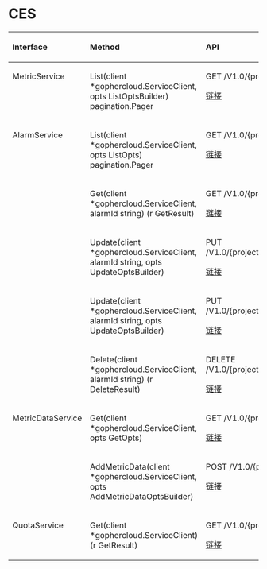 # CES<a name="sdk_13_0012"></a>

<a name="table88286590166"></a>
<table><thead align="left"><tr id="row582865915163"><th class="cellrowborder" valign="top" width="26.142614261426147%" id="mcps1.1.4.1.1"><p id="p14828105991617"><a name="p14828105991617"></a><a name="p14828105991617"></a>Interface</p>
</th>
<th class="cellrowborder" valign="top" width="36.883688368836886%" id="mcps1.1.4.1.2"><p id="p1782875941610"><a name="p1782875941610"></a><a name="p1782875941610"></a>Method</p>
</th>
<th class="cellrowborder" valign="top" width="36.97369736973697%" id="mcps1.1.4.1.3"><p id="p58281959111614"><a name="p58281959111614"></a><a name="p58281959111614"></a>API</p>
</th>
</tr>
</thead>
<tbody><tr id="row11151923102211"><td class="cellrowborder" valign="top" width="26.142614261426147%" headers="mcps1.1.4.1.1 "><p id="p1699824771819"><a name="p1699824771819"></a><a name="p1699824771819"></a><span>MetricService</span></p>
</td>
<td class="cellrowborder" valign="top" width="36.883688368836886%" headers="mcps1.1.4.1.2 "><p id="p359214451910"><a name="p359214451910"></a><a name="p359214451910"></a><span>List(client *gophercloud.ServiceClient, opts ListOptsBuilder) pagination.Pager</span></p>
</td>
<td class="cellrowborder" valign="top" width="36.97369736973697%" headers="mcps1.1.4.1.3 "><p id="p165929451918"><a name="p165929451918"></a><a name="p165929451918"></a><span>GET /V1.0/{project_id}/metrics</span></p>
<p id="p2029139131910"><a name="p2029139131910"></a><a name="p2029139131910"></a><a href="https://support.huaweicloud.com/api-ces/ces_03_0023.html" target="_blank" rel="noopener noreferrer">链接</a></p>
</td>
</tr>
<tr id="row8829185951616"><td class="cellrowborder" rowspan="5" valign="top" width="26.142614261426147%" headers="mcps1.1.4.1.1 "><p id="p11444132692812"><a name="p11444132692812"></a><a name="p11444132692812"></a><span>AlarmService</span></p>
</td>
<td class="cellrowborder" valign="top" width="36.883688368836886%" headers="mcps1.1.4.1.2 "><p id="p10850135715277"><a name="p10850135715277"></a><a name="p10850135715277"></a><span>List(client *gophercloud.ServiceClient, opts ListOpts) pagination.Pager</span></p>
</td>
<td class="cellrowborder" valign="top" width="36.97369736973697%" headers="mcps1.1.4.1.3 "><p id="p8850135722718"><a name="p8850135722718"></a><a name="p8850135722718"></a><span>GET /V1.0/{project_id}/alarms</span></p>
<p id="p18230103012919"><a name="p18230103012919"></a><a name="p18230103012919"></a><a href="https://support.huaweicloud.com/api-ces/ces_03_0027.html" target="_blank" rel="noopener noreferrer">链接</a></p>
</td>
</tr>
<tr id="row88291359181611"><td class="cellrowborder" valign="top" headers="mcps1.1.4.1.1 "><p id="p785025752713"><a name="p785025752713"></a><a name="p785025752713"></a><span>Get(client *gophercloud.ServiceClient, alarmId string) (r GetResult)</span></p>
</td>
<td class="cellrowborder" valign="top" headers="mcps1.1.4.1.2 "><p id="p16850105742714"><a name="p16850105742714"></a><a name="p16850105742714"></a><span>GET /V1.0/{project_id}/alarms/{alarm_id}</span></p>
<p id="p0992113942910"><a name="p0992113942910"></a><a name="p0992113942910"></a><a href="https://support.huaweicloud.com/api-ces/ces_03_0028.html" target="_blank" rel="noopener noreferrer">链接</a></p>
</td>
</tr>
<tr id="row18385153271915"><td class="cellrowborder" valign="top" headers="mcps1.1.4.1.1 "><p id="p7850757112710"><a name="p7850757112710"></a><a name="p7850757112710"></a><span>Update(client *gophercloud.ServiceClient, alarmId string, opts UpdateOptsBuilder)</span></p>
</td>
<td class="cellrowborder" valign="top" headers="mcps1.1.4.1.2 "><p id="p8850115722710"><a name="p8850115722710"></a><a name="p8850115722710"></a><span>PUT /V1.0/{project_id}/alarms/{alarm_id}/action</span></p>
<p id="p18478155172917"><a name="p18478155172917"></a><a name="p18478155172917"></a><a href="https://support.huaweicloud.com/api-ces/ces_03_0029.html" target="_blank" rel="noopener noreferrer">链接</a></p>
</td>
</tr>
<tr id="row8260103516192"><td class="cellrowborder" valign="top" headers="mcps1.1.4.1.1 "><p id="p11851165713275"><a name="p11851165713275"></a><a name="p11851165713275"></a><span>Update(client *gophercloud.ServiceClient, alarmId string, opts UpdateOptsBuilder)</span></p>
</td>
<td class="cellrowborder" valign="top" headers="mcps1.1.4.1.2 "><p id="p985125752718"><a name="p985125752718"></a><a name="p985125752718"></a><span>PUT /V1.0/{project_id}/alarms/{alarm_id}/action</span></p>
<p id="p10807165862915"><a name="p10807165862915"></a><a name="p10807165862915"></a><a href="https://support.huaweicloud.com/api-ces/ces_03_0029.html" target="_blank" rel="noopener noreferrer">链接</a></p>
</td>
</tr>
<tr id="row415714292194"><td class="cellrowborder" valign="top" headers="mcps1.1.4.1.1 "><p id="p9851457192714"><a name="p9851457192714"></a><a name="p9851457192714"></a><span>Delete(client *gophercloud.ServiceClient, alarmId string) (r DeleteResult)</span></p>
</td>
<td class="cellrowborder" valign="top" headers="mcps1.1.4.1.2 "><p id="p1585135711279"><a name="p1585135711279"></a><a name="p1585135711279"></a><span>DELETE /V1.0/{project_id}/alarms/{alarm_id}</span></p>
<p id="p715572113011"><a name="p715572113011"></a><a name="p715572113011"></a><a href="https://support.huaweicloud.com/api-ces/ces_03_0030.html" target="_blank" rel="noopener noreferrer">链接</a></p>
</td>
</tr>
<tr id="row17109926171913"><td class="cellrowborder" rowspan="2" valign="top" width="26.142614261426147%" headers="mcps1.1.4.1.1 "><p id="p925051732812"><a name="p925051732812"></a><a name="p925051732812"></a><span>MetricDataService</span></p>
</td>
<td class="cellrowborder" valign="top" width="36.883688368836886%" headers="mcps1.1.4.1.2 "><p id="p349344412287"><a name="p349344412287"></a><a name="p349344412287"></a><span>Get(client *gophercloud.ServiceClient, opts GetOpts)</span></p>
</td>
<td class="cellrowborder" valign="top" width="36.97369736973697%" headers="mcps1.1.4.1.3 "><p id="p44931944132811"><a name="p44931944132811"></a><a name="p44931944132811"></a><span>GET /V1.0/{project_id}/metric-data</span></p>
<p id="p672719593010"><a name="p672719593010"></a><a name="p672719593010"></a><a href="https://support.huaweicloud.com/api-ces/ces_03_0033.html" target="_blank" rel="noopener noreferrer">链接</a></p>
</td>
</tr>
<tr id="row382912593166"><td class="cellrowborder" valign="top" headers="mcps1.1.4.1.1 "><p id="p94931644182817"><a name="p94931644182817"></a><a name="p94931644182817"></a><span>AddMetricData(client *gophercloud.ServiceClient, opts AddMetricDataOptsBuilder)</span></p>
</td>
<td class="cellrowborder" valign="top" headers="mcps1.1.4.1.2 "><p id="p114934440281"><a name="p114934440281"></a><a name="p114934440281"></a><span>POST /V1.0/{project_id}/metric-data</span></p>
<p id="p1539317943014"><a name="p1539317943014"></a><a name="p1539317943014"></a><a href="https://support.huaweicloud.com/api-ces/zh-cn_topic_0032831274.html" target="_blank" rel="noopener noreferrer">链接</a></p>
</td>
</tr>
<tr id="row195415438615"><td class="cellrowborder" valign="top" width="26.142614261426147%" headers="mcps1.1.4.1.1 "><p id="p3909412162914"><a name="p3909412162914"></a><a name="p3909412162914"></a><span>QuotaService</span></p>
</td>
<td class="cellrowborder" valign="top" width="36.883688368836886%" headers="mcps1.1.4.1.2 "><p id="p1690910125299"><a name="p1690910125299"></a><a name="p1690910125299"></a><span>Get(client *gophercloud.ServiceClient) (r GetResult)</span></p>
</td>
<td class="cellrowborder" valign="top" width="36.97369736973697%" headers="mcps1.1.4.1.3 "><p id="p13910512182915"><a name="p13910512182915"></a><a name="p13910512182915"></a><span>GET /V1.0/{project_id}/quotas</span></p>
<p id="p15479111253019"><a name="p15479111253019"></a><a name="p15479111253019"></a><a href="https://support.huaweicloud.com/api-ces/ces_03_0037.html" target="_blank" rel="noopener noreferrer">链接</a></p>
</td>
</tr>
</tbody>
</table>


